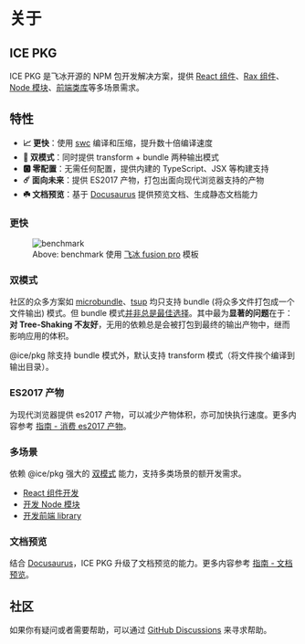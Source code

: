 # 关于

## ICE PKG

ICE PKG 是飞冰开源的 NPM 包开发解决方案，提供 [React 组件](/scenarios/react)、[Rax 组件](/scenarios/rax)、[Node 模块](/scenarios/node)、[前端类库](/scenarios/web)等多场景需求。

## 特性

- **📈 更快**：使用 [swc](https://swc.rs/docs/configuration/swcrc) 编译和压缩，提升数十倍编译速度
- **🎊 双模式**：同时提供 transform + bundle 两种输出模式
- **🅾️ 零配置**：无需任何配置，提供内建的 TypeScript、JSX 等构建支持
- **☄️ 面向未来**：提供 ES2017 产物，打包出面向现代浏览器支持的产物
- **☘️ 文档预览**：基于 [Docusaurus](https://docusaurus.io/) 提供预览文档、生成静态文档能力

### 更快

<figure style={{
  maxWidth: '800px',
  fontSize: '13px',
  lineHeight: '20px'
}}>
  <img src="https://img.alicdn.com/imgextra/i1/O1CN01MoY2ji23DGjyTw2Dh_!!6000000007221-2-tps-2972-638.png" alt="benchmark" />

<figcaption>Above: benchmark 使用 <a href="https://github.com/maoxiaoke/pkg-benchmark">飞冰 fusion pro</a> 模板</figcaption>
</figure>

### 双模式

社区的众多方案如 [microbundle](https://github.com/developit/microbundle)、[tsup](https://github.com/egoist/tsup) 均只支持 bundle (将众多文件打包成一个文件输出) 模式。但 bundle 模式[并非总是最佳选择](https://github.com/ice-lab/icepkg/issues/301)。其中最为**显著的问题**在于：**对 Tree-Shaking 不友好**，无用的依赖总是会被打包到最终的输出产物中，继而影响应用的体积。

@ice/pkg 除支持 bundle 模式外，默认支持 transform 模式（将文件挨个编译到输出目录）。

### ES2017 产物

为现代浏览器提供 es2017 产物，可以减少产物体积，亦可加快执行速度。更多内容参考 [指南 - 消费 es2017 产物](/guide/abilities#消费-es2017-产物)。

### 多场景

依赖 @ice/pkg 强大的 [双模式](#双模式) 能力，支持多类场景的额开发需求。

+ [React 组件开发](/scenarios/component)
+ [开发 Node 模块](/scenarios/node)
+ [开发前端 library](/scenarios/library)

### 文档预览

结合 [Docusaurus](https://docusaurus.io/)，ICE PKG 升级了文档预览的能力。更多内容参考 [指南 - 文档预览](/guide/preview)。

## 社区

如果你有疑问或者需要帮助，可以通过 [GitHub Discussions](https://github.com/ice-lab/icepkg/discussions/landing) 来寻求帮助。
